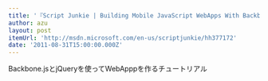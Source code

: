 ```yaml
---
title: '『Script Junkie | Building Mobile JavaScript WebApps With Backbone.js & jQuery: Part I』'
author: azu
layout: post
itemUrl: 'http://msdn.microsoft.com/en-us/scriptjunkie/hh377172'
date: '2011-08-31T15:00:00.000Z'
---
```

Backbone.jsとjQueryを使ってWebApppを作るチュートリアル

